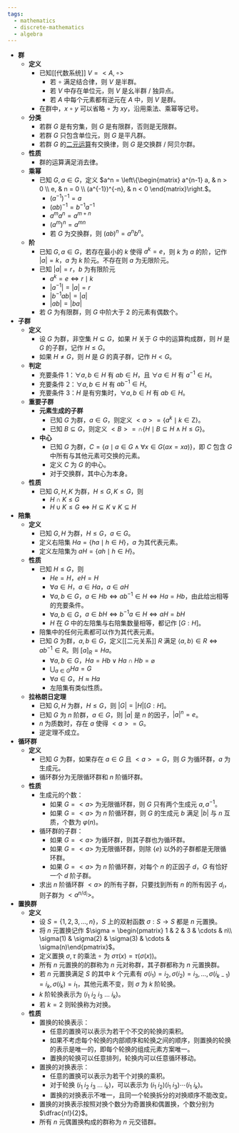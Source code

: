 ```yaml
---
tags:
  - mathematics
  - discrete-mathematics
  - algebra
---
```

- **群**
	- **定义**
		- 已知[[代数系统]] $V=<A,\circ>$
			- 若 $\circ$ 满足结合律，则 $V$ 是半群。
			- 若 $V$ 中存在单位元，则 $V$ 是幺半群 / 独异点。
			- 若 $A$ 中每个元素都有逆元在 $A$ 中，则 $V$ 是群。
		- 在群中，$x\circ y$ 可以省略 $\circ$ 为 $xy$，沿用乘法、乘幂等记号。
	- **分类**
		- 若群 $G$ 是有穷集，则 $G$ 是有限群，否则是无限群。
		- 若群 $G$ 只包含单位元，则 $G$ 是平凡群。
		- 若群 $G$ 的[二元运算](代数系统#^krwh8o)有交换律，则 $G$ 是交换群 / 阿贝尔群。
	- **性质**
		- 群的运算满足消去律。
	- **乘幂**
		- 已知 $G,a\in G$，定义 $a^n = \left\{\begin{matrix} a^{n-1} a, & n > 0 \\ e, & n = 0 \\ (a^{-1})^{-n}, & n < 0 \end{matrix}\right.$。
			- $(a^{-1})^{-1} = a$
			- $(ab)^{-1} = b^{-1}a^{-1}$
			- $a^m a^n = a^{m + n}$
			- $(a^m)^n = a^{mn}$
			- 若 $G$ 为交换群，则 $(ab)^n = a^n b^n$。
	- **阶**
		- 已知 $G,a\in G$，若存在最小的 $k$ 使得 $a^k = e$，则 $k$ 为 $a$ 的阶，记作 $|a|=k$，$a$ 为 $k$ 阶元。不存在则 $a$ 为无限阶元。
		- 已知 $|a| = r$，$b$ 为有限阶元
			- $a^k = e \iff r \mid k$
			- $|a^{-1}| = |a| = r$
			- $|b^{-1}ab| = |a|$
			- $|ab| = |ba|$
		- 若 $G$ 为有限群，则 $G$ 中阶大于 $2$ 的元素有偶数个。
- **子群**
	- **定义**
		- 设 $G$ 为群，非空集 $H \subseteq G$，如果 $H$ 关于 $G$ 中的运算构成群，则 $H$ 是 $G$ 的子群，记作 $H\le G$。
		- 如果 $H \ne G$，则 $H$ 是 $G$ 的真子群，记作 $H < G$。
	- **判定**
		- 充要条件 1：$\forall a,b \in H$ 有 $ab \in H$，且 $\forall a \in H$ 有 $a^{-1} \in H$。
		- 充要条件 2：$\forall a,b\in H$ 有 $ab^{-1} \in H$。
		- 充要条件 3：$H$ 是有穷集时，$\forall a,b\in H$ 有 $ab \in H$。
	- **重要子群**
		- **元素生成的子群**
			- 已知 $G$ 为群，$a\in G$，则定义 $<a> = \{a^k \mid k \in \mathrm Z\}$。
			- 已知 $B \subseteq G$，则定义 $<B> = \cap \{H \mid B \subseteq H \land H \le G \}$。
		- **中心**
			- 已知 $G$ 为群，$C = \{ a \mid a \in G \land \forall x \in G (ax = xa)\}$，即 $C$ 包含 $G$ 中所有与其他元素可交换的元素。
			- 定义 $C$ 为 $G$ 的中心。
			- 对于交换群，其中心为本身。
	- **性质**
		- 已知 $G,H,K$ 为群，$H \le G,K\le G$，则
			- $H \cap K \le G$
			- $H \cup K \le G \iff H \subseteq K \lor K \subseteq H$
- **陪集**
	- **定义**
		- 已知 $G,H$ 为群，$H \le G$，$a \in G$。
		- 定义右陪集 $Ha = \{ ha \mid h \in H \}$，$a$ 为其代表元素。
		- 定义左陪集为 $aH = \{ah \mid h \in H \}$。
	- **性质**
		- 已知 $H \le G$，则
			- $He=H$，$eH=H$
			- $\forall a \in H$，$a \in Ha$，$a \in aH$
			- $\forall a,b \in G$，$a \in Hb \iff ab^{-1} \in H \iff Ha = Hb$，由此给出相等的充要条件。
			- $\forall a,b \in G$，$a \in bH \iff b^{-1}a \in H \iff aH = bH$
			- $H$ 在 $G$ 中的左陪集与右陪集数量相等，都记作 $[G:H]$。
		- 陪集中的任何元素都可以作为其代表元素。
		- 已知 $G$ 为群，$a,b\in G$，定义[[二元关系]] $R$ 满足 $\langle a,b\rangle \in R \iff ab^{-1} \in R$。则 $[a]_R = Ha$。
			- $\forall a,b\in G$，$Ha = Hb \lor Ha \cap Hb = \varnothing$
			- $\displaystyle\bigcup_{a\in G} Ha = G$
			- $\forall a \in G$，$H \approx Ha$
			- 左陪集有类似性质。
	- **拉格朗日定理**
		- 已知 $G,H$ 为群，$H \le G$，则 $|G| = |H|[G:H]$。
		- 已知 $G$ 为 $n$ 阶群，$a \in G$，则 $|a|$ 是 $n$ 的因子，$|a|^n = e$。
		- $n$ 为质数时，存在 $a$ 使得 $<a>=G$。
		- 逆定理不成立。
- **循环群**
	- **定义**
		- 已知 $G$ 为群，如果存在 $a \in G$ 且 $<a> = G$，则 $G$ 为循环群，$a$ 为生成元。
		- 循环群分为无限循环群和 $n$ 阶循环群。
	- **性质**
		- 生成元的个数：
			- 如果 $G=<a>$ 为无限循环群，则 $G$ 只有两个生成元 $a,a^{-1}$。
			- 如果 $G=<a>$ 为 $n$ 阶循环群，则 $G$ 的生成元 $b$ 满足 $|b|$ 与 $n$ 互质，个数为 $\varphi(n)$。
		- 循环群的子群：
			- 如果 $G=<a>$ 为循环群，则其子群也为循环群。
			- 如果 $G=<a>$ 为无限循环群，则除 $\{e\}$ 以外的子群都是无限循环群。
			- 如果 $G=<a>$ 为 $n$ 阶循环群，对每个 $n$ 的正因子 $d$，$G$ 有恰好一个 $d$ 阶子群。
		- 求出 $n$ 阶循环群 $<a>$ 的所有子群，只要找到所有 $n$ 的所有因子 $d_i$，则子群为 $<a^{n/d_i}>$。
- **置换群**
	- **定义**
		- 设 $S=\{1,2,3,\dots,n\}$，$S$ 上的双射函数 $\sigma:S\to S$ 都是 $n$ 元置换。
		- 将 $n$ 元置换记作 $\sigma = \begin{pmatrix} 1 & 2 & 3 & \cdots & n\\ \sigma(1) & \sigma(2) & \sigma(3) & \cdots & \sigma(n)\end{pmatrix}$。
		- 定义置换 $\sigma,\tau$ 的乘法 $\circ$ 为 $\sigma\tau(x)=\tau(\sigma(x))$。
		- 所有 $n$ 元置换的的群称为 $n$ 元对称群，其子群都称为 $n$ 元置换群。
		- 若 $n$ 元置换满足 $S$ 的其中 $k$ 个元素有 $\sigma(i_1)=i_2,\sigma(i_2)=i_3,\dots,\sigma(i_{k-1})=i_k,\sigma(i_k)=i_1$，其他元素不变，则 $\sigma$ 为 $k$ 阶轮换。
		- $k$ 阶轮换表示为 $(i_1\ i_2\ i_3\ \dots\ i_k)$。
		- 若 $k=2$ 则轮换称为对换。
	- **性质**
		- 置换的轮换表示：
			- 任意的置换可以表示为若干个不交的轮换的乘积。
			- 如果不考虑每个轮换的内部顺序和轮换之间的顺序，则置换的轮换的表示是唯一的，即每个轮换的组成元素方案唯一。
			- 置换的轮换可以任意排列，轮换内可以任意循环移动。
		- 置换的对换表示：
			- 任意的置换可以表示为若干个对换的乘积。
			- 对于轮换 $(i_1\ i_2\ i_3\ \dots\ i_k)$，可以表示为 $(i_1\ i_2)(i_1\ i_3)\cdots(i_1\ i_k)$。
			- 置换的对换表示不唯一，且同一个轮换拆分的对换顺序不能改变。
		- 置换的对换表示按照对换个数分为奇置换和偶置换，个数分别为 $\dfrac{n!}{2}$。
		- 所有 $n$ 元偶置换构成的群称为 $n$ 元交错群。